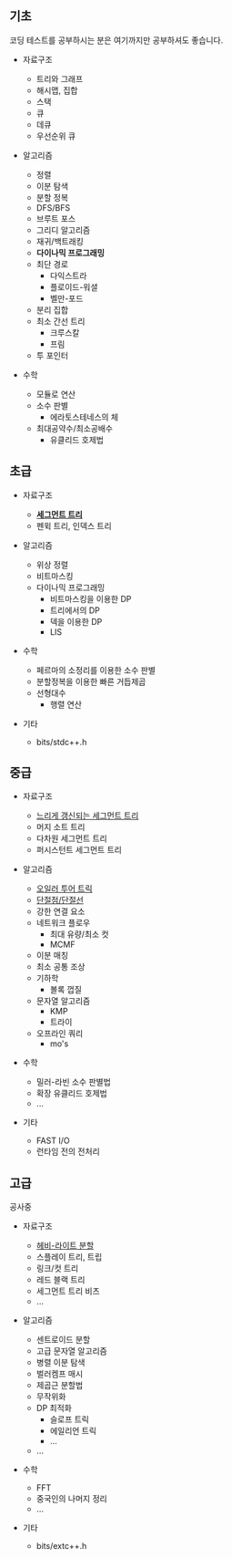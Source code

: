 ## 기초

코딩 테스트를 공부하시는 분은 여기까지만 공부하셔도 좋습니다.

- 자료구조

  - 트리와 그래프
  - 해시맵, 집합
  - 스택
  - 큐
  - 데큐
  - 우선순위 큐

- 알고리즘

  - 정렬
  - 이분 탐색
  - 분할 정복
  - DFS/BFS
  - 브루트 포스
  - 그리디 알고리즘
  - 재귀/백트래킹
  - **다이나믹 프로그래밍**
  - 최단 경로
    - 다익스트라
    - 플로이드-워셜
    - 벨만-포드
  - 분리 집합
  - 최소 간선 트리
    - 크루스칼
    - 프림
  - 투 포인터

- 수학
  - 모듈로 연산
  - 소수 판별
    - 에라토스테네스의 체
  - 최대공약수/최소공배수
    - 유클리드 호제법


## 초급

- 자료구조

  - [**세그먼트 트리**](https://github.com/SlowCloud/algorithm_roadmap/blob/main/beginner/SegmentTree.md)
  - 펜윅 트리, 인덱스 트리

- 알고리즘

  - 위상 정렬
  - 비트마스킹
  - 다이나믹 프로그래밍
    - 비트마스킹을 이용한 DP
    - 트리에서의 DP
    - 덱을 이용한 DP
    - LIS

- 수학
  - 페르마의 소정리를 이용한 소수 판별
  - 분할정복을 이용한 빠른 거듭제곱
  - 선형대수
    - 행렬 연산

- 기타
  - bits/stdc++.h

## 중급

- 자료구조

  - [느리게 갱신되는 세그먼트 트리](https://github.com/SlowCloud/algorithm_roadmap/blob/main/intermediate/LazyProp.md)
  - 머지 소트 트리
  - 다차원 세그먼트 트리
  - 퍼시스턴트 세그먼트 트리

- 알고리즘

  - [오일러 투어 트릭](https://github.com/SlowCloud/algorithm_roadmap/blob/main/intermediate/ETT.md)
  - [단절점/단절선](https://github.com/SlowCloud/algorithm_roadmap/blob/main/intermediate/Articulation.md)
  - 강한 연결 요소
  - 네트워크 플로우
    - 최대 유량/최소 컷
    - MCMF
  - 이분 매칭
  - 최소 공통 조상
  - 기하학
    - 볼록 껍질
  - 문자열 알고리즘
    - KMP
    - 트라이
  - 오프라인 쿼리
    - mo's

- 수학

  - 밀러-라빈 소수 판별법
  - 확장 유클리드 호제법
  - ...

- 기타

  - FAST I/O
  - 런타임 전의 전처리

## 고급

공사중

- 자료구조

  - [헤비-라이트 분할](https://github.com/SlowCloud/algorithm_roadmap/blob/main/advanced/HLD.md)
  - 스플레이 트리, 트립
  - 링크/컷 트리
  - 레드 블랙 트리
  - 세그먼트 트리 비츠
  - ...

- 알고리즘

  - 센트로이드 분할
  - 고급 문자열 알고리즘
  - 병렬 이분 탐색
  - 벌러켐프 매시
  - 제곱근 분할법
  - 무작위화
  - DP 최적화
    - 슬로프 트릭
    - 에일리언 트릭
    - ...
  - ...

- 수학
  - FFT
  - 중국인의 나머지 정리
  - ...

- 기타
  - bits/extc++.h